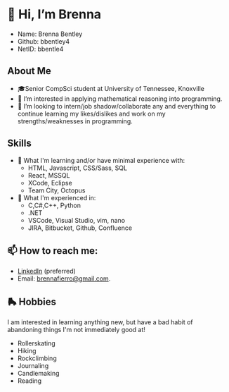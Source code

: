 # 👋 Hi, I’m Brenna
- Name: Brenna Bentley
- Github: bbentley4
- NetID: bbentle4 
## About Me
- 🎓Senior CompSci student at University of Tennessee, Knoxville 
- 👀 I’m interested in applying mathematical reasoning into programming.
- 💞️ I’m looking to intern/job shadow/collaborate any and everything to continue learning my likes/dislikes and work on my strengths/weaknesses in programming.
## Skills
- 🌱 What I'm learning and/or have minimal experience with:
  - HTML, Javascript, CSS/Sass, SQL
  - React, MSSQL
  - XCode, Eclipse
  - Team City, Octopus
- 🌟 What I'm experienced in:
  - C,C#,C++, Python
  - .NET
  - VSCode, Visual Studio, vim, nano
  - JIRA, Bitbucket, Github, Confluence
## 📫 How to reach me: 
  - [LinkedIn](https://www.linkedin.com/in/brenna-bentley-40150910a/) (preferred)
  - Email: brennafierro@gmail.com.
## 🛼 Hobbies
I am interested in learning anything new, but have a bad habit of abandoning things I'm not immediately good at!
  - Rollerskating
  - Hiking
  - Rockclimbing
  - Journaling
  - Candlemaking 
  - Reading
